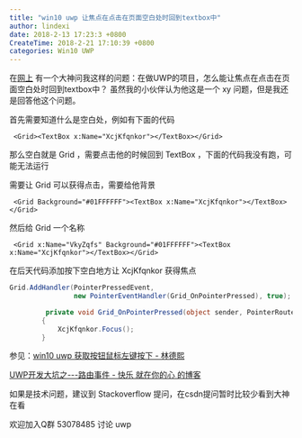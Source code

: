 ```yaml
---
title: "win10 uwp 让焦点在点击在页面空白处时回到textbox中"
author: lindexi
date: 2018-2-13 17:23:3 +0800
CreateTime: 2018-2-21 17:10:39 +0800
categories: Win10 UWP
---
```


在[网上](http://ask.csdn.net/questions/673861 ) 有一个大神问我这样的问题：在做UWP的项目，怎么能让焦点在点击在页面空白处时回到textbox中？
虽然我的小伙伴认为他这是一个 xy 问题，但是我还是回答他这个问题。

<!--more-->



首先需要知道什么是空白处，例如有下面的代码

```
 <Grid><TextBox x:Name="XcjKfqnkor"></TextBox></Grid>
```

那么空白就是 Grid ，需要点击他的时候回到 TextBox ，下面的代码我没有跑，可能无法运行

需要让 Grid 可以获得点击，需要给他背景

```
 <Grid Background="#01FFFFFF"><TextBox x:Name="XcjKfqnkor"></TextBox></Grid>
```

然后给 Grid 一个名称 

```
 <Grid x:Name="VkyZqfs" Background="#01FFFFFF"><TextBox x:Name="XcjKfqnkor"></TextBox></Grid>
```
在后天代码添加按下空白地方让 XcjKfqnkor 获得焦点

```csharp
Grid.AddHandler(PointerPressedEvent,
                new PointerEventHandler(Grid_OnPointerPressed), true);

         private void Grid_OnPointerPressed(object sender, PointerRoutedEventArgs e)
        {
            XcjKfqnkor.Focus();
        }
```

参见：[win10 uwp 获取按钮鼠标左键按下 - 林德熙](https://lindexi.oschina.io/lindexi/post/win10-uwp-%E8%8E%B7%E5%8F%96%E6%8C%89%E9%92%AE%E9%BC%A0%E6%A0%87%E5%B7%A6%E9%94%AE%E6%8C%89%E4%B8%8B.html )

[UWP开发大坑之---路由事件 - 快乐 就在你的心 的博客](https://kljzndx.github.io/My-Blog/2017/05/04/UWP%E5%BC%80%E5%8F%91%E5%A4%A7%E5%9D%91%E4%B9%8B-%E8%B7%AF%E7%94%B1%E4%BA%8B%E4%BB%B6/ )

如果是技术问题，建议到 Stackoverflow 提问，在csdn提问暂时比较少看到大神在看

欢迎加入Q群 53078485 讨论 uwp

